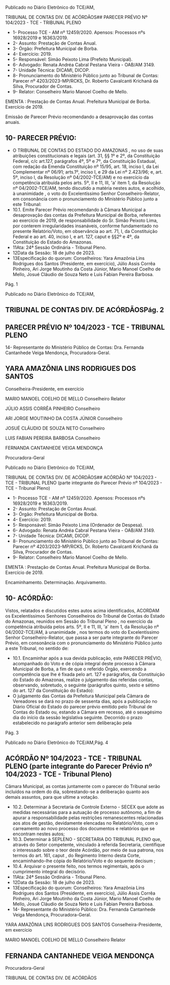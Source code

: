 Publicado  no  Diário  Eletrônico do TCE/AM,

TRIBUNAL DE CONTAS DIV. DE ACÓRDÃOS## PARECER PRÉVIO Nº 104/2023 - TCE - TRIBUNAL PLENO

- 1- Processo TCE - AM nº 12459/2020. Apensos: Processos nºs  16928/2019 e 16363/2019.
- 2- Assunto: Prestação de Contas Anual.
- 3- Órgão: Prefeitura Municipal de Borba.
- 4- Exercício: 2019.
- 5- Responsável: Simão Peixoto Lima (Prefeito Municipal).
- 6- Advogado: Renata Andréa Cabral Pestana Vieira - OAB/AM 3149.
- 7- Unidade Técnica: DICAMI, DICOP.
- 8- Pronunciamento  do  Ministério  Público  junto  ao  Tribunal  de  Contas: Parecer  nº 4203/2023-MP/RCKS,  Dr.  Roberto  Cavalcanti  Krichanã  da  Silva,  Procurador  de Contas.
- 9- Relator: Conselheiro Mario Manoel Coelho de Mello.

EMENTA :  Prestação  de  Contas  Anual.    Prefeitura Municipal de Borba.  Exercício de 2019.

Emissão de Parecer Prévio recomendando a desaprovação das contas anuais.

## 10-  PARECER PRÉVIO:

- O  TRIBUNAL  DE  CONTAS  DO  ESTADO  DO  AMAZONAS ,  no  uso  de  suas atribuições  constitucionais  e  legais  (art.  31,  §§  1º  e  2º,  da  Constituição  Federal,  c/c art.127,  parágrafos  4º,  5º  e  7º,  da  Constituição  Estadual,  com  redação  da  Emenda Constituição nº 15/95, art. 18, inciso I, da Lei Complementar nº 06/91; arts.1º, inciso I, e 29  da  Lei  nº  2.423/96;  e,  art.  5º,  inciso  I,  da  Resolução  nº  04/2002-TCE/AM)  e  no exercício da competência atribuída pelos arts. 5º, II e 11, III, 'a' item 1, da Resolução nº 04/2002-TCE/AM, tendo discutido a matéria nestes autos, e acolhido, à unanimidade , o voto do Excelentíssimo Senhor Conselheiro-Relator, em consonância com o pronunciamento do Ministério Público junto a este Tribunal:
- 10.1. Emite Parecer Prévio recomendando à Câmara Municipal a desaprovação das contas da Prefeitura Municipal de Borba, referentes ao  exercício  de  2019,  de  responsabilidade  do Sr.  Simão  Peixoto Lima, por conterem irregularidades insanáveis, conforme fundamentado no presente Relatório/Voto, em observância ao art. 71, I, da Constituição Federal e ao art. 40, inciso I, e art. 127, caput e §§2º e 4º, da Constituição do Estado do Amazonas.
- 11Ata: 24ª Sessão Ordinária - Tribunal Pleno.
- 12Data da Sessão: 18 de julho de 2023.
- 13Especificação  do  quorum: Conselheiros: Yara  Amazônia  Lins  Rodrigues  dos Santos (Presidente, em exercício), Júlio Assis Corrêa Pinheiro, Ari Jorge Moutinho da Costa  Júnior,  Mario  Manoel  Coelho  de  Mello,  Josué  Cláudio  de  Souza  Neto  e  Luis Fabian Pereira Barbosa.

Pág. 1

Publicado  no  Diário  Eletrônico do TCE/AM,

## TRIBUNAL DE CONTAS DIV. DE ACÓRDÃOSPág. 2

## PARECER PRÉVIO Nº 104/2023 - TCE - TRIBUNAL PLENO

14-  Representante do Ministério Público de Contas: Dra. Fernanda Cantanhede Veiga Mendonça, Procuradora-Geral.

## YARA AMAZÔNIA LINS RODRIGUES DOS SANTOS

Conselheira-Presidente, em exercício

MARIO MANOEL COELHO DE MELLO Conselheiro Relator

JÚLIO ASSIS CORRÊA PINHEIRO Conselheiro

ARI JORGE MOUTINHO DA COSTA JÚNIOR Conselheiro

JOSUÉ CLÁUDIO DE SOUZA NETO Conselheiro

LUIS FABIAN PEREIRA BARBOSA Conselheiro

FERNANDA CANTANHEDE VEIGA MENDONÇA

Procuradora-Geral

Publicado  no  Diário  Eletrônico do TCE/AM,

TRIBUNAL DE CONTAS DIV. DE ACÓRDÃOS## ACÓRDÃO Nº 104/2023 - TCE - TRIBUNAL PLENO (parte integrante do Parecer Prévio nº 104/2023 - TCE - Tribunal Pleno)

- 1- Processo TCE - AM nº 12459/2020. Apensos: Processos nºs  16928/2019 e 16363/2019.
- 2- Assunto: Prestação de Contas Anual.
- 3- Órgão: Prefeitura Municipal de Borba.
- 4- Exercício: 2019.
- 5- Responsável: Simão Peixoto Lima (Ordenador de Despesa).
- 6- Advogado: Renata Andréa Cabral Pestana Vieira - OAB/AM 3149.
- 7- Unidade Técnica: DICAMI, DICOP.
- 8- Pronunciamento  do  Ministério  Público  junto  ao  Tribunal  de  Contas: Parecer  nº 4203/2023-MP/RCKS,  Dr.  Roberto  Cavalcanti  Krichanã  da  Silva,  Procurador  de Contas.
- 9- Relator: Conselheiro Mario Manoel Coelho de Mello.

EMENTA :  Prestação  de  Contas  Anual.    Prefeitura Municipal de Borba. Exercício de 2019.

Encaminhamento. Determinação. Arquivamento.

## 10-  ACÓRDÃO:

Vistos, relatados e discutidos estes autos acima identificados, ACORDAM os Excelentíssimos Senhores Conselheiros do Tribunal de Contas do Estado do Amazonas, reunidos em Sessão do Tribunal Pleno , no exercício da competência atribuída pelos arts. 5º, II e 11, III, 'a' item 1, da Resolução nº 04/2002-TCE/AM, à unanimidade , nos termos do voto do Excelentíssimo Senhor Conselheiro-Relator, que passa a ser parte integrante do Parecer Prévio, em consonância com o pronunciamento do Ministério Público junto a este Tribunal, no sentido de:

- 10.1. Encaminhar após a sua devida publicação, este PARECER PRÉVIO, acompanhado do Voto e de cópia integral deste processo à Câmara Municipal  de  Borba,  a  fim  de  que  o  referido  Órgão,  exercendo  a competência  que  lhe  é  fixada pelo art. 127  e parágrafos, da Constituição  do  Estado  do  Amazonas,  realize  o  julgamento  das referidas contas, observando,  sobretudo,  o  seguinte  (parágrafos quinto, sexto e sétimo do art. 127 da Constituição do Estado):
- O julgamento das Contas da Prefeitura Municipal pela Câmara de Vereadores se dará no prazo de sessenta dias, após a publicação no Diário Oficial  do  Estado  do  parecer  prévio emitido pelo Tribunal de Contas do Estado ou, estando a Câmara em recesso, até o sexagésimo dia do início da sessão legislativa seguinte.  Decorrido  o  prazo  estabelecido  no parágrafo anterior sem deliberação pela

Pág. 3

Publicado  no  Diário  Eletrônico do TCE/AM,Pág. 4

## ACÓRDÃO Nº 104/2023 - TCE - TRIBUNAL PLENO (parte integrante do Parecer Prévio nº 104/2023 - TCE - Tribunal Pleno)

Câmara Municipal, as contas juntamente com o parecer do Tribunal serão incluídos na ordem  do  dia,  sobrestando-se  a  deliberação quanto aos demais assuntos, para que ultime a votação.

- 10.2. Determinar à Secretaria de Controle Externo - SECEX que adote as medidas necessárias para a autuação de processo autônomo, a fim de apurar a responsabilidade pelas restrições remanescentes relacionadas aos atos de gestão, devidamente elencadas no Relatório/Voto, com o carreamento ao novo processo dos documentos e relatórios que se encontram nestes autos;
- 10.3. Determinar à  SEPLENO  -  SECRETARIA  DO  TRIBUNAL  PLENO que,  através  do  Setor  competente,  vinculado  à  referida  Secretaria, cientifique  o  interessado  sobre  o  teor  deste  Acórdão,  por  meio  de sua  patrona,  nos  termos  do  art.  161, caput ,  do  Regimento  Interno desta Corte, encaminhando-lhe cópia do Relatório/Voto e do sequente decisum ;
- 10.4. Arquivar o presente feito, nos termos regimentais, após o cumprimento integral do decisório.
- 11Ata: 24ª Sessão Ordinária - Tribunal Pleno.
- 12Data da Sessão: 18 de julho de 2023.
- 13Especificação  do  quorum: Conselheiros: Yara  Amazônia  Lins  Rodrigues  dos Santos (Presidente, em exercício), Júlio Assis Corrêa Pinheiro, Ari Jorge Moutinho da Costa  Júnior,  Mario  Manoel  Coelho  de  Mello,  Josué  Cláudio  de  Souza  Neto  e  Luis Fabian Pereira Barbosa.
- 14-  Representante do Ministério Público: Dra. Fernanda Cantanhede Veiga Mendonça, Procuradora-Geral.

YARA AMAZÔNIA LINS RODRIGUES DOS SANTOS Conselheira-Presidente, em exercício

MARIO MANOEL COELHO DE MELLO Conselheiro Relator

## FERNANDA CANTANHEDE VEIGA MENDONÇA

Procuradora-Geral

TRIBUNAL DE CONTAS DIV. DE ACÓRDÃOS